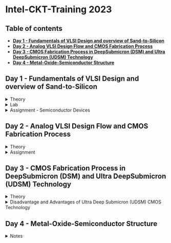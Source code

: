 # **Intel-CKT-Training 2023** 
## Table of contents
+ **[ Day 1 - Fundamentals of VLSI Design and overview of Sand-to-Silicon ](https://github.com/nuralia1/Intel-Training#day-1)**
+ **[ Day 2 - Analog VLSI Design Flow and CMOS Fabrication Process ](https://github.com/nuralia1/Intel-Training#day-2)**
+ **[ Day 3 - CMOS Fabrication Process in DeepSubmicron (DSM) and Ultra DeepSubmicron (UDSM) Technology ](https://github.com/nuralia1/Intel-Training#day-3)**
+ **[ Day 4 - Metal-Oxide-Semiconductor Structure ](https://github.com/nuralia1/Intel-Training#day-4)**





## **Day 1 - Fundamentals of VLSI Design and overview of Sand-to-Silicon**

<details><summary> Theory </summary>

### **Theory- Fundamentals of VLSI Design and overview of Sand-to-Silicon**



   <details><summary> Overview of VLSI Design </summary> 
   
   #### **Overview of VLSI Design**
   
* **Packaged Chip:**
    * Different types of packaging are available (SIP, DIP, QFN, BGA etc)
    * The central part of the chip is call die
    * Integrated circuits are put into protective packages to allow easy handling and assembly onto printed circuit boards and to protect the devices from damage
    * Integrated circuit packaging is the last assembly process before testing and shipping devices to customers.
    
    ![image](https://user-images.githubusercontent.com/121996204/212537263-52a2a056-f4a6-46c0-ac93-f4b922622324.png)


* **Die and Wafer:**
    * A die, in the context of integrated circuits, is a small block of semiconducting material on which a given functional circuit is fabricated
    * Generally the die size is 1mm X 1mm or 1mm X 2mm.
    * All the components fabricated on the die
    * Wafer is the round slice of silicon that the individual die (chips) are printed on. Before processing, it’s shiny and clear.
    * The wafer is cut (diced) into many pieces, each containing one copy of the circuit. Each of these pieces is called a die.
    * The wafer diameter is around 12 inch ~ 300 mm.
    * A Single wafer contains 10’s of thousands die
    
 ![image](https://user-images.githubusercontent.com/121996204/212537288-38681759-6e9c-471e-9b1b-531e57a10c10.png)


* **Inside the Die**

![image](https://user-images.githubusercontent.com/121996204/212538880-ddad0242-ec2d-4f1f-be24-5a85fd6afdd2.png)

   </details>



   <details><summary> VLSI </summary> 
      
   #### **VLSI**
      
   ##### **What is VLSI technology?**
* **Very-large-scale integration (VLSI)** is the process of creating an integrated circuit (IC) by combining millions or billions of transistors into a single chip
* VLSI is a successor to large-scale integration (LSI), medium-scale integration (MSI) and small-scale integration (SSI) technologies   

      
##### **What is VLSI mainly used for?** 
* VLSI is mainly used to design electronic components like microprocessors and memory chips
   
   </details>



   <details><summary> Moore's Law </summary>
      
#### **Moore's Law**
      
* **Moore's Law**- states that the number of transistors on a microchip doubles every two years. We can expect the speed and capability of our computers to increase       every two years because of this, yet we will pay less for them.  
      
*  In 1965, Gordon Moore predicted that transistors would continue to shrink.
   * Doubled transistor density every 2 year
   * Doubled performance density every 2 year
      
   </details>

   
   
   <details><summary> VLSI Design Methodology </summary>

#### **These are different VLSI Design styles:**

* Field programming gate array (FPGA) design
* ASIC
    * Standard cell based design (semi custom design)
    * Full custom design

      
     
#### **FPGA VS ASIC**
* **FPGA** - is a multipurpose microchip you can reprogram for multiple applications
* **ASIC** - is designed for a specific application 


|                   |     FPGA      |   ASIC      |
|  -------------    | ------------- | ----------- |
|  Time to Market   |     Fast      |    Slow     |
|    Design Flow    |    Simple     |  Complex    |
|    Unit Cost      |     High      |    Low      |
|    Performance    |     Low       |    High     |
| Power Consumption |     High      |    Low      |
|     Unit Size     |    Medium     |    Low      |
  

#### **Full custom design vs Semi custom design**
* **Full custom design** - All design and manufacturing process cycles are circuit specific
* **Semi custom design** - Some design and manufacturing cycles are predefined  

|                Full custom design                    |                                      Semi custom design                                     |
|  ------------------------------------------------    | ------------------------------------------------------------------------------------------- |
| All mask layers are customised in full custom design | It uses pre-designed logic cell (AND gates, OR gate, multiplexers) known as standard cells  |
|         Design time and complexity is higher         |                             Design time and complexity is lower                             |
|                 higher performance                   |                                       low performance                                       |
|                      high cost                       |                                          low cost                                           | 
|       less dependency on existing technology         |                       complete dependency on existing technology                            | 
|   entire design is made without use of any library   |                  design is completed with the use of multiple library                       | 

   </details>



   <details><summary> VLSI Design Quality </summary>

#### **These are the criteria to be important to measure the design quality:**
* Testability
* Yield and Manufacturability
* Reliability
* Technology Upgradability


1. **Testability:**
     * Generation of good test vector
     * Availability of good test fixture at speed
     * Design of testable chip
     
2. **Yield and Manufacturability:**
     * Yield: No. of tested ok chips/Total no. of Chips
     * Functional Yield: Checks at lower speed
     * Parametric Yield: Checks at required speed
     
3. **Reliability:**
     * ESD and EOS
     * Electromigration
     * Oxide breakdown
     * Power and ground bouncing
     * On-chip noise and cross-talk
     
4. **Technology Upgradability**
     * Rapid development of process technology results, the life span of a given technology generation has remain constant even for sub-micron technologies. 
       * This Causes:
         * Design of complex chip in a shorter time
         * Technology updated to new design rules.
         * Updating the mask to new design rules
	 
     * Design style should be chosen such that the technology update of the chip of functional module for design reuse can be achieved quickly with minimal cost.
     * Designers can develop and use advanced CAD tools that automatically generates the physical layout
   </details>
   
   
   
   <details><summary> Types of Package </summary>

#### **Types of Package**
##### **These are classified by the method used to solder the package on the PCB:**

1. **Pin-through-hole (PTH):**
     * Pin-Through-hole is a method for mounting components on a printed circuit board (PCB) in which pins on the component are inserted into holes in the board and          soldered in place.
     * This process is also known as conventional assembly.
     * not cost effective but soldering process in not inexpensive.
     
     ![image](https://user-images.githubusercontent.com/121996204/212539977-3c253941-a7d5-4c62-900f-a82109ac596a.png)
.

* **These are package types for Pin-through-hole:**

  * Dual-in-Line Package (DIPs)
  * Pin Grid Array (PGA) Packages
  * Single in-line Pin Package (SIP or SIPP)
     
     
2. **Surface Mount Technology (SMT):** 
     * Surface-mount technology, originally called planar mounting 
     * Surface-mount technology (SMT) is a method in which the electrical components are mounted directly onto the surface of a printed circuit board. An electrical          component mounted in this manner is referred to as a surface-mount device.
     * The components are attached and connected on the surface of the board using batch solder-reflow processes
     * cost and space effective but expensive equipment's are needed for soldering
     * Smaller size and reduced weight are the two main advantages to SMT
     
     ![image](https://user-images.githubusercontent.com/121996204/212540643-73dcf5b2-fbfc-4017-a5bc-9f083a09e426.png)


* **These are package types for surface mount integrated circuits:**

  * Small outline integrated circuit (SOIC)
  * Small outline package (SOP)
  * Quad flat pack (QFP)
  * Plastic leaded chip carrier (PLCC)
  * Ball grid array (BGA)
  * Chip Carrier Packages (CCP)


* **Comparison between Pin-through-hole (PTH) and Surface Mount Technology (SMT)**   

![image](https://user-images.githubusercontent.com/121996204/212540127-d8387078-15ee-49b8-8f66-5a96ff7558eb.png)


3. **Plastic:** 
     * Dominant for many years but it has the disadvantage of being permeable to environmental moisture.
     * Plastic packaging can absorb moisture in condensing atmospheres and ramped to >100C


4. **Ceramic:** 
     * In the beginning, every BGA/PGA package was based on a ceramic substrate but today laminate is a primary source for both low cost and high end applications. 
     * Power consumption, performance and environmental requirements
     * Ceramic packages are used for high temperature
     * Ceramic packages with a hollow cavity can have particle contamination from the environment or the sealing process. 


   </details>



   <details><summary> CAD Tools </summary>

#### **CAD Tools**  

The CAD technology for VLSI chip design can be categorized into the following areas:
   * High-level synthesis
   * Logic synthesis
   * Circuit optimization
   * Layout
   * Placement and routing
   * Simulation
   * Design rules and checking
   
   </details>
   </details>





<details><summary> Lab </summary>

### **Lab**
   
   <details><summary> Pre-Lab </summary>
      
   #### **Pre-Lab - How to setup**
[Pre-lab training day 1_nuraliah alwani rosli.pdf](https://github.com/nuralia1/Intel-Training/files/10379658/Pre-lab.training.day.1_nuraliah.alwani.rosli.pdf)

   </details>
   </details>
   
   
   
   
   
<details><summary> Assignment - Semiconductor Devices </summary>
 
   #### **Assignment - Semiconductor Devices**
      
**1. What is the difference between conductor, semi-conductor and insulator?**
      
|          conductor                                             |     insulator                                                |   semiconductor                     |
|  ------------------------------------------------------------- | ------------------------------------------------------------ | ----------------------------------- |
|The conductivity of conductor is high          |     The conductivity of insulator is very low   |   The conductivity of semiconductor is moderate      |
|Low resistivity                                               |Very high resistivity                                                  |    moderate resistivity     |
|It has no forbidden gap                                       |It has large forbidden gap                  |    	It has small forbidden gap     |
|Conductor has positive temperature coefficient of resistance  |insulator has negative temperature coefficient of resistance           |semiconductor has negative temperature coefficient of resistance     |
|Effect of resistance and temperature are increase             |Effect of resistance is decrease and effect of temperature is increase |Effect of resistance is decrease and effect of temperature is increase     |
|There is a large number of electrons available for conduction |There is a small number of electrons available for conduction          |There is a moderate number of electrons available for conduction     |
|Example: Metal, aluminium, copper                             |Paper, Mica glass                                                      |Silicon, Germanium     |
	



**2. Which semiconductor material used mostly for IC design and why?**
      
* Silicon is the most widely used semiconductor material as it is more efficient in producing high-speed integrated circuits. It can be used as either an insulator (doesn't allow electricity to flow) or a semiconductor (allows a little flow of electricity). This is important for making chips and very cheap. Silicon elements are able to bind atoms tightly and in complex arrangements. The abundance of silicon makes it inexpensive and easy to acquire. 




**3. What is the difference between Silicon and Germanium?**
      
|         Silicon          |     Germanium      |
|  -------------    | ------------- |
|  Silicon is the chemical element present in periodic table with atomic number 14 and represented as Si  |     Germanium is the chemical element present in the periodic table with atomic number 32 and represented as Ge      |
|       The atomic radius is smaller compared with Germanium because of smaller atomic number    |     The atomic radius is larger compared with Silicon      | 
|  Silicons are less conductive than Germanium    | Germanium is more conductive in nature |
|  Silicons are used as semiconductors as they can withstand up to higher temperature ranges.   |  Germanium cannot be used as semiconductors as they have a certain limit to temperatures  |




**5. What is doping? What are the different types of trivalent and pentavalent impurity materials?**

* **Doping**
   * **Doping** is the process of adding impurities to intrinsic semiconductors to alter their properties. 
   * The conductivity of metal is increased by adding an appropriate amount of suitable impurity. This process is known as doping. 
   * It can be performed with an impurity that is electron-rich or electron-deficient than the intrinsic semiconductor silicon or germanium.


* **Pentavalent impurities**
   * **Pentavalent impurities** are the atoms with five valence electrons used for the doping of semiconductors. 
   * For example: Arsenic (As), Phosphorous (Pi), Antimony (Sb)

* **Trivalent impurities** 
   * **Trivalent impurities** are called Acceptor impurities. Since the trivalent atoms, an element whose each atom has 3 valence electrons is called Trivalent impurity. 
   * For example: Indium ,Gallium,Aluminium,Boron
   
   


**7. What is PN junction? How it behaves without any external bias voltage?**

* A P-N junction is an interface or a boundary between two semiconductor material types, namely the p-type and the n-type, inside a semiconductor. In a semiconductor,   the P-N junction is created by the method of doping.

* Zero Bias – No external voltage potential is applied to the PN junction diode.
  * When a diode is Zero Biased no external energy source is applied and a natural Potential Barrier is developed across a depletion layer which is approximately 0.5       to 0.7v for silicon diodes and approximately 0.3 of a volt for germanium diodes.
  
  * in zero bias or thermal equilibrium state junction potential provides higher potential energy to the holes on the P-side than the N-side. If the terminals of           junction diode are shorted, few majority charge carriers (holes) in the P side with sufficient energy to surmount the potential barrier travel across the depletion     region
  
  * Therefore, with the help of holes, current starts to flow in the diode and it is referred to as forward current. In the similar manner, holes in the N side move       across the depletion region in reverse direction and the current generated in this fashion is referred to as reverse current.
  
  * The potential barrier that now exists discourages the diffusion of any more majority carriers across the junction. However, the potential barrier helps minority       carriers (few free electrons in the P-region and few holes in the N-region) to drift across the junction.
  
  * Then an “Equilibrium” or balance will be established when the majority carriers are equal and both moving in opposite directions, so that the net result is zero       current flowing in the circuit. When this occurs the junction is said to be in a state of “Dynamic Equilibrium“.
  
  * The minority carriers are constantly generated due to thermal energy so this state of equilibrium can be broken by raising the temperature of the PN junction           causing an increase in the generation of minority carriers, thereby resulting in an increase in leakage current but an electric current cannot flow since no           circuit has been connected to the PN junction
  
![image](https://user-images.githubusercontent.com/121996204/211701809-3a15381c-7622-4fc6-8624-78f0d3f9f929.png)




**8. What is built-in potential of a P-N junction?**

* The built-in potential of a P N junction diode is 0.7 V at room temperature




**13. What is BJT and how it is different from the diode?**

|                   |     diode      |   BJT      |
|  -------------    | ------------- | ----------- |
|  Definition   |     A semiconductor device in which current flows only in one direction      |    A semiconductor device which transfers the weak signal from low resistance circuit to high resistance circuit.     |
|    Symbol    |   ![image](https://user-images.githubusercontent.com/121996204/211700559-e684d5f6-bd10-489e-8d08-cb711abb5d8f.png)     |  ![image](https://user-images.githubusercontent.com/121996204/211700573-cde340a2-78e2-4e02-9c28-89ebc0a9f8d4.png)    |
|    Uses      |     The diode is used for converting the AC to DC or Rectification      |    Regulator, Amplification and Rectification      |
|    Terminal    |     Two (Anode and Cathode)       |    Three (Emitter, Base and Collector)     |
|    Switch      |     Uncontrolled      |    Controlled      |
|    Region    |     P-region and N-region: The hole is the majority charge carrier of the P-region and electrons is the majority charge carrier of the N – region of the diode    |    Emitter, Collector and Base: the base is the smallest region, and the collector is the largest region     |




**14. What is the difference between NPN and PNP BJT?**

|         NPN          |     PNP      |  
|  -------------    |  -------------    |
|  The current flows from collector terminal to emitter terminal.   |     The current flows from emitter to collector terminal.    |
|    One P-type semiconductor is sandwiched between the two N-type semiconductors    |    It is made of up two P-type material layers with N-type sandwiched between them   |
|   The current flow from the collector is generated by keeping a +ve voltage there.      |   The current flow from the emitter to collector is generated at emitter terminal by keeping a +ve voltage there      |
|    The transistor switches ON with the increase in current in the base terminal    |  The transistors switch ON when there is no current flow at the base terminal  |
| When the current is reduced in the base, the transistor doesn’t function across the collector terminal and switches OFF |     When a current is present at the base of a PNP transistor, then the transistor switches OFF.    |

![image](https://user-images.githubusercontent.com/121996204/211699607-c4f93aa1-f061-4448-9523-f69478076d73.png) 
![image](https://user-images.githubusercontent.com/121996204/211699631-37b54da6-1271-4ac9-851e-6ea81b3816cb.png)
![image](https://user-images.githubusercontent.com/121996204/211699641-b10706b0-e9d5-4b53-88cd-fe5a809d9691.png)
![image](https://user-images.githubusercontent.com/121996204/211699664-c4b858ee-445f-4377-8c75-d0be999b404d.png)




**18. What are the different types of MOSFET?**

* **MOSFETs has two classes:**
   * Enhancement mode
   * Depletion mode
   
* Each class is available as n-channel or p-channel, hence overall they tally up to four types of MOSFETs.
   * n-channel Depletion Mode
   * p-channel Depletion Mode
   * n-channel Enhancement Mode
   * p-channel Enhancement Mode

* **Depletion Mode**
When there is no voltage across the gate terminal, the channel shows maximum conductance. When the voltage across the gate terminal is either positive or negative, then the channel conductivity decreases.

* **Enhancement Mode**
When there is no voltage across the gate terminal, then the device does not conduct. When there is the maximum voltage across the gate terminal, then the device shows enhanced conductivity.

![image](https://user-images.githubusercontent.com/121996204/211695131-96d392cf-6757-4631-afaf-20aa97029517.png)




**20. What is the difference between P-channel and N-channel MOSFET?**

|         N-channel MOSFET          |     P-channel MOSFET      |
|  -------------    | ------------- |
|         N-channel MOSFET use electron flow as the charge carrier          |     P-channel MOSFET use hole flow as the charge carrier      |
|  Higher mobility    | has less mobility than electron flow |
|         Lower resistance          |     higher resistance      |
|  higher efficient    | less efficient |
|         Less heat generation          |     higher heat generation      |
|  N-channel MOSFET occupies a lesser area    | P-channel MOSFET occupies a larger area |
|         High switching device (mobility of electrons is high)          |     Low switching speed (mobility of holes is low)      |
|         Smaller in size for same complexity          |     Size will be bigger      |

![image](https://user-images.githubusercontent.com/121996204/211698278-5d31256f-503c-48ec-aeca-b089754a2e1f.png)
	


   </details>
   </details>








## **Day 2 - Analog VLSI Design Flow and CMOS Fabrication Process**

<details><summary> Theory </summary>

### **Theory- Analog VLSI Design Flow and CMOS Fabrication Process**



   <details><summary> Analog IC Design Process </summary>
	   
   #### **Analog IC Design Process**
   
![image](https://user-images.githubusercontent.com/121996204/211686158-037b81c6-6f76-42fd-b73a-23cc28e3025c.png)



|         Electrical Design          |     Physical Design      |   Test Design      |
|  -------------    | ------------- | ----------- |
| Electrical design is the process of going from the specification to a circuit solution   |     Physical design is the process of representing the electrical design in a layout consisting of many distinct geometrical rectangle at various levels      |    Test design is the process of coordinating, planning and implementing the measurement of the analog integrated circuit performance     |
| The electrical design requires active and passive device electrical models for creating the design, verifying the design and determining the robustness of the design |     The physical design needs: Entering various geometries, Follow DRC, Check LVS, Extract Parasitic     |    Types of test: Functional, Parametric, Static, Dynamic     |

   </details>




   <details><summary> Analog IC Design Process and its Relation with CAD and PDK </summary>
	   
#### **Analog IC Design Process and its Relation with CAD and PDK**
   
![image](https://user-images.githubusercontent.com/121996204/211687093-efd7621d-1be1-41fc-9022-05b951f80088.png)
   
   </details>




   <details><summary> CMOS Technology </summary>
	   
#### **CMOS Technology**
	   
|         Comparison Feature          |     BJT      |   MOSFET      |
|  -------------    | ------------- | ----------- |
| Cut-off Frequency (FT)   |     High      |    Less     |
|   Noise (at same thermal noise)    |    Less 1/f     |  More 1/f    |
|    DC Range of Operation      |     9 decades of exponential current versus VBE      |    2-3 decades of square law behaviour     |
|    Transconductance (Same Current)    |     Larger by 10X       |    Smaller by 10X     |
| Small Signal Output Resistance |     Slightly larger      |    Smaller for short channel      |
|     Switch Implementation     |    Poor    |    Good      |	
|    Capacitor    |    Voltage dependent    |    More option      |
|     Performance/Power Ratio     |    High    |    Low      |	
|     Technology Improvement     |    Slower    |    Faster      |
	  
   </details>




   <details><summary> CMOS Fabrication Process Step </summary>

   #### **CMOS Fabrication Process Step**
   
   * ##### **Process Steps:**
   1. wafer formation (sand-to-silicon)
   
   <details><summary> wafer formation (sand-to-silicon) </summary>
   
  * The basic raw material used in CMOS fabs is a wafer or disk of silicon, roughly 75 mm to 300 mm (12 inch) in diameter and less than 1 mm thick
  * Pure silicon is melted in a pot at 1400º C. 
  * A small seed containing the desired crystal orientation is inserted into molten silicon and slowly (1mm/minute) pulled out. 
  * The silicon crystal is manufactured as a cylindrical ingot. 
  * This cylinder is sawed into discs or wafers. Polishing and crystal orientation takes place later on.
   
   </details>
   
   
   
   2. Photolithography
   
   <details><summary> Photolithography </summary>
   
  * The wafer is coated with the photoresist and subjected to selective illumination through the photomask 
  * A photomask is constructed with chromium (chrome) covered quartz glass. A UV light source is used to expose the photoresist
  * It uses ultraviolet light and photomask to transfer the image from the photomask to the layer
  * Photoresist that is sensitive to light allows the pattern underneath to be selectively exposed or selectively protected
  * A developer solvent is then used to dissolve the soluble unexposed photoresist, leaving islands of insoluble exposed photoresist
  
   </details>
   
   
   
   3. Well and Channel Formation
   
   <details><summary> Well and Channel Formation </summary>
   
  * There are 4 CMOS technology processes
     * N-well process
     * P-well process
     * Twin-well process
     * Triple-well process
     
     ![image](https://user-images.githubusercontent.com/121996204/212575252-edc54c67-b9e5-4078-8c07-4cd014e5dd3d.png)
  
   </details>
   
   
   
   4. Silicon Dioxide 
   
   <details><summary> Silicon Dioxide </summary>
   
  * Wet Oxidation : when the oxidizing atmosphere contains water vapor.
    * for thick oxide (field oxide)
    * Fast growth rate (140 - 250 A/h)
    * The temperature is usually between 900 °C and 1000 °C
    * use for masking oxide and the LOCOS oxide
    * Higher defect
    
  * Dry Oxidation: when the oxidizing atmosphere is pure oxygen
    * best for thin oxide (less than 1000 A)
    * Slow growth rate (140 - 250 A/h)
    * Temperatures are in the region of 1200 °C to achieve an acceptable growth rate
    * use for MOS transistor and dielectric components (use for dielectric layer)
    * low surface state charges (low defect) and thus make ideal dielectrics for MOS transistors
  
   </details>
   
   
   
   5. Isolation 
   
   <details><summary> Isolation </summary>
   
    * CMOS process need to be isolated from one another so that they do not have unexpected interactions.
    * The transistor gate consists of a thin gate oxide layer.
    * The thick oxide used to be formed by a process called Local Oxidation of Silicon (LOCOS).
    * A problem with LOCOS-based processes is the transition between thick and thin oxide, which extended some distance laterally to form a so-called bird’s beak.
    * Starting around the 0.35 µm node, shallow trench isolation (STI) was introduced to avoid the problems with LOCOS.
    * STI forms insulating trenches of SiO2 surrounding the transistors (everywhere except the active area).
    
   </details>   
   
   
   
   6. Gate Oxide Creation 
   
   <details><summary> Gate Oxide </summary>
   
    * The next step is to form the gate oxide for the transistors. As mentioned, this is most commonly in the form of silicon dioxide (SiO2).The transistor gate             consists of a thin gate oxide layer
    * Relatively slowgrowth rates must be used to grow thin oxide films of precise thickness
    * use lower temperature at atm pressure (800 to 900 degree) or use lower than 10 atm pressure or using composite oxide films

   </details>   



   7. Gate and Source/Drain Formations
   
   <details><summary> Gate and Source/Drain Formations </summary>   
   
   * Grow gate oxide wherever transistors are required (area = source + drain + gate)
   * Deposit polysilicon on chip
   * Pattern polysilicon (both gates and interconnect)
   * Etch exposed gate oxide—i.e., the area of gate oxide where transistors are required that was not covered by polysilicon
   * Implant pMOS and nMOS source/drain regions
   
   </details> 
   
   
   
   8. Contacts and Metallization 
   
   <details><summary> Contacts and Metallization </summary>   
      
   * Contact cuts are made to source, drain, and gate according to the contact mask. 
   * Etch oxide where contact cuts are needed. These are holes etched in the dielectric after the source/drain formation.
   * Older processes commonly use aluminum (Al) for wires, although newer ones offer copper (Cu) for lower resistance.
   * Tungsten (W) can be used as a plug to fill the contact holes (to alleviate problems of aluminum not conforming to small contacts).,
   * Sputter on aluminium metal over whole wafer
   * pattern to remove excess metal, leaving wires
   
   </details> 
   
   
   
   9. Passivation
   
   <details><summary> Passivation </summary>    
   
   * The final processing step is to add a protective glass layer called passivation or over glass that prevents the ingress of contaminants.
   * Openings in the passivation layer, called overglass cuts, allow connection to I/O pads and test probe points if needed.

   </details> 
   
   
   
   10. Metrology
   
   <details><summary> Metrology </summary>    
   
   * Metrology is the science of measuring. Everything that is built in a semiconductor process has to be measured to give feedback to the manufacturing process.

   </details> 
   </details>    
   
   
   
   
   
    <details><summary> CMOS Fabrication Process </summary>  
    
   * ##### **Fabrication Process**
   
   * **Step 1:** 
     * For N- well, a P-type silicon substrate is selected as a base for fabrication.
       
      ![image](https://user-images.githubusercontent.com/121996204/211259019-24347079-e183-41b3-9321-443baed27672.png)
   
   * **Step 2 – Thermal Oxidation:** 
     * The selective diffusion of n-type impurities is accomplished using SiO2 as a barrier which protects portions of the wafer against contamination of the                  substrate. SiO2 is laid out by oxidation process done exposing the substrate to high-quality oxygen and hydrogen in an oxidation chamber at approximately 10000c
     
      ![image](https://user-images.githubusercontent.com/121996204/211259036-30841c51-ed5e-41b9-bd5d-4ce916382263.png)
       
   * **Step 3 – Growing of Photoresist:**
      * At this stage to permit the selective etching, the SiO2 layer is subjected to the photolithography process. In this process, the wafer is coated with a uniform         film of a photosensitive emulsion.
      
      ![image](https://user-images.githubusercontent.com/121996204/211259048-8b65aa6c-ab71-44f9-bbb7-7ca912fcf179.png)
      
   * **Step 4 – Masking:** 
      * This step is the continuation of the photolithography process. In this step, a desired pattern of openness is made using a stencil. This stencil is used as a           mask over the photoresist. The substrate is now exposed to UV rays the photoresist present under the exposed regions of mask gets polymerized.
      
      ![image](https://user-images.githubusercontent.com/121996204/211259056-d54aab98-1a8d-4c1f-8f72-62b1c210b1ec.png)
      
   * **Step 5 – Removal of Unexposed Photoresist:** 
      * The mask is removed and the unexposed region of photoresist is dissolved by developing wafer using a chemical such as Trichloroethylene
      
      ![image](https://user-images.githubusercontent.com/121996204/211259067-1a8d0d83-65cf-4cf1-bf6d-66ff3d926ca8.png)
      
   * **Step 6 – Etching:** 
      * The wafer is immersed in an etching solution of hydrofluoric acid, which removes the oxide from the areas through which dopants are to be diffused
      
      ![image](https://user-images.githubusercontent.com/121996204/211259077-ed2fee4b-88c4-4f73-90fe-3a1780fac83d.png)
      
   * **Step 7 – Removal of Whole Photoresist Layer:** 
      * During the etching process, those portions of SiO2 which are protected by the photoresist layer are not affected. The photoresist mask is now stripped off wit         chemical solvent (hot H2SO4)
      
      ![image](https://user-images.githubusercontent.com/121996204/211259089-58d5dcdb-b4e0-407d-aa0b-1a6e4b71f720.png)
      
   * **Step 8 – Formation of N-well:** 
      * The n-type impurities are diffused into the p-type substrate through the exposed region thus forming an N- well
      
      ![image](https://user-images.githubusercontent.com/121996204/211259104-a1cd568b-a55d-4454-9331-f48b54cf4f8c.png)
      
   * **Step 9 – Removal of SiO2:** 
      * The layer of SiO2 is now removed by using hydrofluoric acid
      
      ![image](https://user-images.githubusercontent.com/121996204/211259112-80d6c5b9-a3cd-4f32-81b7-f7d53add9c30.png)
      
   * **Step 10 – Deposition of Polysilicon:** 
      * The misalignment of the gate of a CMOS transistor would lead to the unwanted capacitance which could harm circuit. So to prevent this “Self-aligned gate               process” is preferred where gate regions are formed before the formation of source and drain using ion implantation.

      ![image](https://user-images.githubusercontent.com/121996204/211259136-a4c16229-cdba-460d-9e1a-51a6d6b62b06.png)
       
      * Polysilicon is used for formation of the gate because it can withstand the high temperature greater than 80000c when a wafer is subjected to annealing methods 
      for formation of source and drain. Polysilicon is deposited by using Chemical Deposition Process over a thin layer of gate oxide. This thin gate oxide under the 
      Polysilicon layer prevents further doping under the gate region.

   * **Step 11 – Formation of Gate Region:** 
      * Except the two regions required for formation of the gate for NMOS and PMOS transistors the remaining portion of Polysilicon is stripped off.

      ![image](https://user-images.githubusercontent.com/121996204/211259481-b832190e-f9bf-41d4-8923-09fa4ec0077e.png)
      
   * **Step 12 – Oxidation Process:** 
      * An oxidation layer is deposited over the wafer which acts as a shield for further diffusion and metallization processes.

      ![image](https://user-images.githubusercontent.com/121996204/211259493-d71bca98-498a-4202-9bf2-eac899ce408d.png)
      
   * **Step 13 – Masking and Diffusion:** 
      * For making regions for diffusion of n-type impurities using masking process small gaps are made

      ![image](https://user-images.githubusercontent.com/121996204/211259503-631422cc-b356-46f4-aa17-ec016aa77bbd.png)
      
      * Using diffusion process three n+ regions are developed for the formation of terminals of NMOS.

      ![image](https://user-images.githubusercontent.com/121996204/211259522-50d20292-dad1-4594-b6d8-9949bf06ff6c.png)
      
   * **Step 14 – Removal of Oxide:** 
      The oxide layer is stripped off

      ![image](https://user-images.githubusercontent.com/121996204/211259537-24780a99-1c86-4bbb-a64d-196ef2f06f74.png)
      
   * **Step 15 – P-type Diffusion:** 
      Similar to the n-type diffusion for forming the terminals of PMOS p-type diffusion are carried out

      ![image](https://user-images.githubusercontent.com/121996204/211259544-f5384f77-efb8-4661-98da-28e4589e769e.png)
      
   * **Step 16 – Laying of Thick Field oxide:** 
      Before forming the metal terminals a thick field oxide is laid out to form a protective layer for the regions of the wafer where no terminals are required

      ![image](https://user-images.githubusercontent.com/121996204/211259549-03adfb06-85c8-44c0-bafe-345404245dbc.png)
      
   * **Step 17 – Metallization:** 
      This step is used for the formation of metal terminals which can provide interconnections. Aluminum is spread on the whole wafer

      ![image](https://user-images.githubusercontent.com/121996204/211259559-c300ea4b-61fb-42f1-bf9b-e77436dd4e3f.png)
      
   * **Step 18 – Removal of Excess Metal:** 
      The excess metal is removed from the wafer.

   * **Step 19 – Formation of Terminals:** 
      In the gaps formed after removal of excess metal terminals are formed for the interconnections.

      ![image](https://user-images.githubusercontent.com/121996204/211259579-41a7b31e-1cc4-4555-ad1d-c6a659547ab4.png)

   </details>
   </details>




<details><summary> Assignment </summary>

### **Assignment**
   
   <details><summary> Assignment - Fabrication Process and Layout </summary>
      
   #### **Assignment - Fabrication Process and Layout**
   
[Fabrication-Process-and-Layout-Assignment_Nuraliah Alwani Rosli.pdf](https://github.com/nuralia1/Intel-Training/files/10391204/Fabrication-Process-and-Layout-Assignment_Nuraliah.Alwani.Rosli.pdf)

   </details>
   </details>






## **Day 3 - CMOS Fabrication Process in DeepSubmicron (DSM) and Ultra DeepSubmicron (UDSM) Technology**

<details><summary> Theory </summary>

### **Theory- CMOS Fabrication Process in DeepSubmicron (DSM) and Ultra DeepSubmicron (UDSM) Technology**



   <details><summary> Disadvantage of the Submicron CMOS Process </summary> 
   
   #### **Disadvantage of the Submicron CMOS Process**
   
Isolation of the Transistors:

• The use of reverse bias pn junctions to isolate transistors becomes impractical as the transistor sizes decrease

   </details>     
   
   
   
   
   <details><summary> Local Oxidation of Silicon (LOCOS) </summary> 
   
   <details><summary> Local Oxidation of Silicon (LOCOS) Isolation Process </summary>   
   
#### **Local Oxidation of Silicon (LOCOS) Isolation Process**
   
* **Local Oxidation of Silicon (LOCOS)** is the traditional isolation technique used in submicron processes.


    1. A very thin layer silicon dioxide is grown on the wafer, called as pad oxide. Then a layer of silicon nitride is deposited which is used as an oxide barrier.
    2. Then photolithography is done to pattern and etch the nitride and pad oxide where the thick oxide will be grown
    3. Then by thermal oxidation process thick oxide is grown in the exposed area.
    4. The last step is the removal of the silicon nitride layer.

    ![image](https://user-images.githubusercontent.com/121996204/212211919-68cb4a83-8415-4f58-bc69-9eff855c76a5.png)

   </details>   
   
   
   <details><summary> Limitation and Advantages of Local Oxidation of Silicon (LOCOS) </summary>   
   
#### **Limitation and Advantages of Local Oxidation of Silicon (LOCOS)**
   
|      **Limitation**     |     **Advantages**      | 
|  ---------------    | ------------------- | 
|  the bird’s beak effect and the surface area which is lost to this encroachment  | simple process flow and high oxide quality because the whole LOCOS structure is thermally grown  |
|  the restricted bird’s beak leads to undesirable stress effects in the transistor.    |    | 
   </details>
   </details>





   <details><summary> Shallow trench isolation (STI) </summary> 
   
   <details><summary> Shallow trench isolation (STI) process </summary>    
   
#### **Shallow trench isolation (STI) **   

* **Sallow Trench Isolation (STI)** isolation process is the preferred isolation process for deep-submicron process because it allows closer spacing of transistors by eliminating the depletion region at the surface and it completely avoids Bird’s beak shape characteristics due to LOCOS process.


   0. The STI process starts in the same way as the LOCOS process
   1. Cover the wafer with pad oxide and silicon nitride.
   2. First etch nitride and pad oxide. Next, an anisotropic etch is made in the silicon to a depth of 0.4 to 0.5 microns.
   3. Grow a thin thermal oxide layer on the trench walls the so-called as liner oxide.But unlike with LOCOS, the thermal oxidation process is stopped after the             formation of a thin oxide layer.
   4. A CVD dielectric film is used to fill the trench.
   5. A chemical mechanical polishing (CMP) step is used to polish back the dielectric layer until the nitride is reached. The nitride acts like a CMP stop layer.
   6. Densify the dielectric material at 900°C and strip the nitride and pad oxide

![image](https://user-images.githubusercontent.com/121996204/212214645-d55bee6d-7da3-483a-99d9-3540a1612b16.png)
   
   
   </details>
   
   
   <details><summary> Disadvantage and Advantages of Shallow trench isolation (STI) </summary>   
   
#### **Disadvantage and Advantages of Shallow trench isolation (STI)**
   
|      **Disadvantage**     |     **Advantages**      | 
|  ---------------    | ------------------- | 
|  larger number of process steps  | With its zero oxide field encroachment STI is more suitable for the increased density requirements in a small area because it allows forming smaller isolation regions  |
|      | advantage of STI is that it minimizes the heat cycle needed for n+ or p+ isolation compared to LOCOS | 


   </details>
   </details>



   <details><summary> Deep Submicron (DSM) CMOS Fabrication Process </summary>   
   
#### **Deep Submicron (DSM) CMOS Fabrication Process**

* **Fabrication Steps for a DSM CMOS Process**

   <details><summary> 0. Starting Material </summary>

* The substrate should be highly doped to act like a good conductor

![image](https://user-images.githubusercontent.com/121996204/212584524-f9af3ffb-2f0c-4e23-adbb-904d2e1b3069.png)

   </details>
   
   
   
   <details><summary> 1. p and n wells creation </summary>

* These are the areas where the transistors will be fabricated - NMOS in the p-well and PMOS in the n-well.
* Done by implantation followed by a deep diffusion

![image](https://user-images.githubusercontent.com/121996204/212584592-f638490d-6429-47ab-93cc-612315525151.png)

   </details>
   
   

   <details><summary> 2. Shallow trench isolation </summary>

* The shallow trench isolation (STI) electrically isolates one region/transistor from another

![image](https://user-images.githubusercontent.com/121996204/212584797-2c864cd9-795f-4e6b-96e1-2ddc1e0fd30f.png)

   </details>
   


   <details><summary> 3. Threshold shift and anti-punch through implants </summary>

* The natural thresholds of the NMOS is about 0V and of the PMOS is about –1.2V. An p-implant is used to make the NMOS harder to invert and the PMOS easier resulting in threshold voltages balanced around zero volts.

* Also an implant can be applied to create a higher-doped region beneath the channels to prevent punch-through from the drain depletion region extending to source depletion region.

![image](https://user-images.githubusercontent.com/121996204/212585006-2f37f404-2946-4f3e-ab62-6b45f9133d4e.png)

   </details>
   
   

   <details><summary> 4. Thin oxide and gate polysilicon </summary>

* A thin oxide is deposited followed by polysilicon. These layers are removed where they are not wanted.

![image](https://user-images.githubusercontent.com/121996204/212585493-12cbb704-ccf3-406c-b04a-0299c68caecb.png)

   </details>
   


   <details><summary> 5. Lightly doped drains and sources </summary>
   
* A lightly-doped implant is used to create a lightly-doped source and drain next to the channel of the MOSFETs.

![image](https://user-images.githubusercontent.com/121996204/212585745-4b5f73b7-0ba2-4d8c-92e7-1f29db2a6975.png)

   </details>
   
   

   <details><summary> 6. Sidewall spacer </summary>
   
* A layer of dielectric is deposited on the surface and removed in such a way as to leave “sidewall spacers” next to the thin-oxide-polysilicon-polycide sandwich. 
* These sidewall spacers will prevent the part of the source and drain next to the channel from becoming heavily doped

![image](https://user-images.githubusercontent.com/121996204/212585966-62662724-f93b-48ab-8f31-40aff991b143.png)

   </details>   
   
   

   <details><summary> 7. Implantation of the Heavily Doped Sources and Drains </summary>
   
* Note that not only does this step provide the completed sources and drains but allows for ohmic contact into the wells and substrate.

![image](https://user-images.githubusercontent.com/121996204/212586151-51016054-994e-4d57-80dc-9487592c8678.png)

   </details>   
   
   

   <details><summary> 8. Siliciding (Salicide and Polycide) </summary>
   
* This step reduces the resistance of the bulk diffusions and polysilicon and forms an ohmic contact with material on which it is deposited.
* Salicide = Self-aligned silicide

![image](https://user-images.githubusercontent.com/121996204/212586341-d0bb3af8-7876-4db9-aad0-e31fedea4278.png)

   </details>   
   
   

   <details><summary> 9. Intermediate Oxide Layer </summary>
   
* An oxide layer is used to cover the transistors and to planarize the surface. 

![image](https://user-images.githubusercontent.com/121996204/212586553-c0f0217d-3129-4c96-a089-fd99372ca013.png)

   </details>   
   
   

   <details><summary> 10. Higher level metals, tungsten plugs/vias, and oxide </summary>
   
* Tungsten plugs are built through the lower intermediate oxide layer to provide contact between the devices, wells and substrate to the first-level metal.

![image](https://user-images.githubusercontent.com/121996204/212586740-cdef5755-fbd5-46f2-9eeb-7a3b56ac361f.png)

   </details>   
   
   

   <details><summary> 11. Top level metal, vias and protective oxide </summary>
   
* The previous step is repeated for the second-level metal.
* After multiple levels of metal are applied, the fabrication is completed with a thicker top level metal and a protective layer to hermetically seal the circuit from   the environment.
* metal is used for the upper level metal vias. The chip is electrically connected by removing the protective layer over large bonding pads

![image](https://user-images.githubusercontent.com/121996204/212586959-18bc6be8-9c63-4e09-9da6-2eac55a2b938.png)

   </details>
   </details>




   <details><summary> Disadvantage and Advantages of Ultra Deep Submicron (UDSM) CMOS Technology </summary>   
   
#### **Disadvantage and Advantages of Ultra Deep Submicron (UDSM) CMOS Technology**
   
|      **Disadvantage**     |     **Advantages**      | 
|  ---------------    | ------------------- | 
|      Reduction in power supply resulting in reduced headroom     |     Improved Ion/Ioff | 
|      Reduced small signal intrinsic gain    |     Reduced gate capacitance     | 
|      Increased nonlinearity     |     Higher drive current capability      | 
|      Increased noise and poorer matching     |     Reduced interconnect density      |
|      Gate leakage currents     |     Reduction of active power      | 
|           |     More levels of metal      | 
|           |     Higher cutoff frequency      | 
|           |     Higher capacitance density      | 
|           |     Reduced junction capacitance per transconductance      | 
|           |     More speed     | 


   </details>



## **Day 4 - Metal-Oxide-Semiconductor Structure**
<details><summary> Notes </summary>

### **Notes- Fundamentals of VLSI Design and overview of Sand-to-Silicon**
   
   <details><summary> VLSI </summary> 
